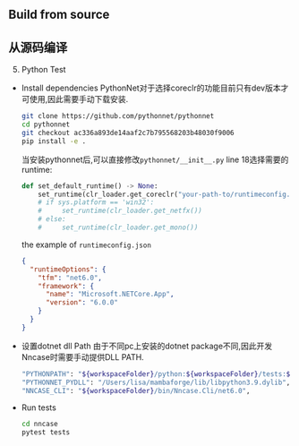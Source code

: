 ## Build from source

## 从源码编译


5. Python Test

- Install dependencies
  PythonNet对于选择coreclr的功能目前只有dev版本才可使用,因此需要手动下载安装.
  ```sh
  git clone https://github.com/pythonnet/pythonnet
  cd pythonnet
  git checkout ac336a893de14aaf2c7b795568203b48030f9006
  pip install -e .
  ```

  当安装pythonnet后,可以直接修改`pythonnet/__init__.py` line 18选择需要的runtime:
  ```python
  def set_default_runtime() -> None:
      set_runtime(clr_loader.get_coreclr("your-path-to/runtimeconfig.json"))
      # if sys.platform == 'win32':
      #     set_runtime(clr_loader.get_netfx())
      # else:
      #     set_runtime(clr_loader.get_mono())
  ```

  the example of `runtimeconfig.json`
  ```json
  {
    "runtimeOptions": {
      "tfm": "net6.0",
      "framework": {
        "name": "Microsoft.NETCore.App",
        "version": "6.0.0"
      }
    }
  }
  ```

- 设置dotnet dll Path
  由于不同pc上安装的dotnet package不同,因此开发Nncase时需要手动提供DLL PATH.
  ```sh
  "PYTHONPATH": "${workspaceFolder}/python:${workspaceFolder}/tests:${env:PYTHONPATH}",
  "PYTHONNET_PYDLL": "/Users/lisa/mambaforge/lib/libpython3.9.dylib",
  "NNCASE_CLI": "${workspaceFolder}/bin/Nncase.Cli/net6.0",
  ```

- Run tests

  ```sh
  cd nncase
  pytest tests
  ```